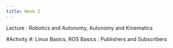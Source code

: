 ```yaml
---
title: Week 2
---
```


Lecture
: Robotics and Autonomy, Autonomy and Kinematics

#Activity
#: Linux Basics, ROS Basics : Publishers and Subscribers 
